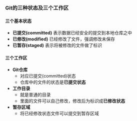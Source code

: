 ### **Git的三种状态及三个工作区**

#### **三个基本状态**
 - **已提交(committed)**
 表示数据已经安全的提交到本地仓库之中
 - **已修改(modified)**
 已经修改了文件，强调修改未保存
 - **已暂存(staged)**
 表示将被修改的文件做了标识
####  **三个工作区**
 - **Git仓库**
	 - 对应已提交(committed)状态
	 - 仓库中的文件的状态是**已提交状态**
 - **工作目录**
	 - 就是普通的目录
	 - 里面的文件可以自己修改，修改后为标识成**已修改状态**
 - **暂存区域**
	 - 将已经修改状态文件可以提交到暂存区域

 